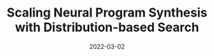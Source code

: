 ---
title: "Scaling Neural Program Synthesis with Distribution-based Search"
collection: publications
excerpt: ''
date: 2022-03-02
venue: "<a href='https://aaai.org/Conferences/AAAI-22/'>AAAI 2022</a>"
venuedetails: "(Oral, ~5% of submissions accepted for oral, 15% acceptance rate, 9k+ submissions)"
paperauthors: "Nathanaël Fijalkow, Guillaume Lagarde, <b>Théo Matricon</b>, Kevin Ellis, Pierre Ohlmann, Akarsh Potta"
paperdoi: "https://arxiv.org/abs/2110.12485"
papercode: "https://github.com/nathanael-fijalkow/DeepSynth/"
paperslides: "../files/slides/aaai22.pdf"
projecturl: "https://deepsynth.labri.fr/"
citation: "Nathanaël Fijalkow, Guillaume Lagarde, Théo Matricon, Kevin Ellis, Pierre Ohlmann, Akarsh Potta. Scaling Neural Program Synthesis with Distribution-based Search. AAAI 22: International Conference on Artificial Intelligence. Invited for Oral Presentation. "
---